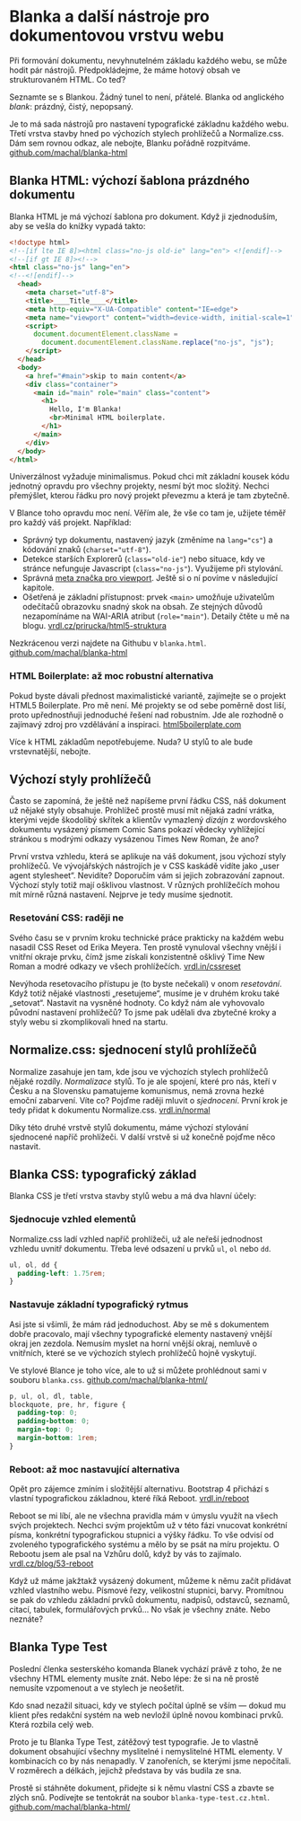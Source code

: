 # Blanka a další nástroje pro dokumentovou vrstvu webu

Při formování dokumentu, nevyhnutelném základu každého webu, se může hodit pár nástrojů. Předpokládejme, že máme hotový obsah ve strukturovaném HTML. Co teď?

Seznamte se s Blankou. Žádný tunel to není, přátelé. Blanka od anglického *blank*: prázdný, čistý, nepopsaný. 

Je to má sada nástrojů pro nastavení typografické základnu každého webu. Třetí vrstva stavby hned po výchozích stylech prohlížečů a Normalize.css. Dám sem rovnou odkaz, ale nebojte, Blanku pořádně rozpitváme. [github.com/machal/blanka-html](https://github.com/machal/blanka-html)


## Blanka HTML: výchozí šablona prázdného dokumentu

Blanka HTML je má výchozí šablona pro dokument. Když ji zjednoduším, aby se vešla do knížky vypadá takto:

```html
<!doctype html>
<!--[if lte IE 8]><html class="no-js old-ie" lang="en"> <![endif]-->
<!--[if gt IE 8]><!-->
<html class="no-js" lang="en">
<!--<![endif]-->
  <head>
    <meta charset="utf-8">
    <title>____Title____</title>
    <meta http-equiv="X-UA-Compatible" content="IE=edge">
    <meta name="viewport" content="width=device-width, initial-scale=1">
    <script>
      document.documentElement.className =
        document.documentElement.className.replace("no-js", "js");
    </script>
  </head>
  <body>
    <a href="#main">skip to main content</a>
    <div class="container">
      <main id="main" role="main" class="content">
        <h1>
          Hello, I'm Blanka!
          <br>Minimal HTML boilerplate.
        </h1>
      </main>
    </div>
  </body>
</html>
```

Univerzálnost vyžaduje minimalismus. Pokud chci mít základní kousek kódu jednotný opravdu pro všechny projekty, nesmí být moc složitý. Nechci přemýšlet, kterou řádku pro nový projekt převezmu a která je tam zbytečně. 

V Blance toho opravdu moc není. Věřím ale, že vše co tam je, užijete téměř pro každý váš projekt. Například:

- Správný typ dokumentu, nastavený jazyk (změníme na `lang="cs"`) a kódování znaků (`charset="utf-8"`).
- Detekce starších Explorerů (`class="old-ie"`) nebo situace, kdy ve stránce nefunguje Javascript (`class="no-js"`). Využijeme při stylování.
- Správná [meta značka pro viewport](viewport-meta.md). Ještě si o ní povíme v následující kapitole.
- Ošetřená je základní přístupnost: prvek `<main>` umožňuje uživatelům odečítačů obrazovku snadný skok na obsah. Ze stejných důvodů nezapomínáme na WAI-ARIA atribut (`role="main"`). Detaily čtěte u mě na blogu. [vrdl.cz/prirucka/html5-struktura](http://www.vzhurudolu.cz/prirucka/html5-struktura)

Nezkrácenou verzi najdete na Githubu v `blanka.html`. [github.com/machal/blanka-html](https://github.com/machal/blanka-html/blob/master/blanka.html)

### HTML Boilerplate: až moc robustní alternativa

Pokud byste dávali přednost maximalistické variantě, zajímejte se o projekt HTML5 Boilerplate. Pro mě není. Mé projekty se od sebe poměrně dost liší, proto upřednostňuji jednoduché řešení nad robustním. Jde ale rozhodně o zajímavý zdroj pro vzdělávání a inspiraci. [html5boilerplate.com](https://html5boilerplate.com)

Více k HTML základům nepotřebujeme. Nuda? U stylů to ale bude vrstevnatější, nebojte.

## Výchozí styly prohlížečů

Často se zapomíná, že ještě než napíšeme první řádku CSS, náš dokument už nějaké styly obsahuje. Prohlížeč prostě musí mít nějaká zadní vrátka, kterými vejde škodolibý skřítek a klientův vymazlený *dizájn* z wordovského dokumentu vysázený písmem Comic Sans pokazí vědecky vyhlížející stránkou s modrými odkazy vysázenou Times New Roman, že ano? 

První vrstva vzhledu, která se aplikuje na váš dokument, jsou výchozí styly prohlížečů. Ve vývojářských nástrojích je v CSS kaskádě vidíte jako „user agent stylesheet“. Nevidíte? Doporučím vám si jejich zobrazování zapnout. Výchozí styly totiž mají ošklivou vlastnost. V různých prohlížečích mohou mít mírně různá nastavení. Nejprve je tedy musíme sjednotit.

### Resetování CSS: raději ne

Svého času se v prvním kroku technické práce prakticky na každém webu nasadil CSS Reset od Erika Meyera. Ten prostě vynuloval všechny vnější i vnitřní okraje prvku, čímž jsme získali konzistentně ošklivý Time New Roman a modré odkazy ve všech prohlížečích. [vrdl.in/cssreset](http://meyerweb.com/eric/tools/css/reset/)

Nevýhoda resetovacího přístupu je (to byste nečekali) v onom *resetování*. Když totiž nějaké vlastnosti „resetujeme“, musíme je v druhém kroku také „setovat“. Nastavit na vysněné hodnoty. Co když nám ale vyhovovalo původní nastavení prohlížečů? To jsme pak udělali dva zbytečné kroky a styly webu si zkomplikovali hned na startu.


## Normalize.css: sjednocení stylů prohlížečů

Normalize zasahuje jen tam, kde jsou ve výchozích stylech prohlížečů nějaké rozdíly. *Normalizace* stylů. To je ale spojení, které pro nás, kteří v Česku a na Slovensku pamatujeme komunismus, nemá zrovna hezké emoční zabarvení. Víte co? Pojďme raději mluvit o *sjednocení*. První krok je tedy přidat k dokumentu Normalize.css. [vrdl.in/normal](https://necolas.github.io/normalize.css/)

Díky této druhé vrstvě stylů dokumentu, máme výchozí stylování sjednocené napříč prohlížeči. V další vrstvě si už konečně pojďme něco nastavit.


## Blanka CSS: typografický základ

Blanka CSS je třetí vrstva stavby stylů webu a má dva hlavní účely:

### Sjednocuje vzhled elementů 

Normalize.css ladí vzhled napříč prohlížeči, už ale neřeší jednodnost vzhledu uvnitř dokumentu. Třeba levé odsazení u prvků `ul`, `ol` nebo `dd`. 

```css
ul, ol, dd {
  padding-left: 1.75rem;
}
```

### Nastavuje základní typografický rytmus 

Asi jste si všimli, že mám rád jednoduchost. Aby se mě s dokumentem dobře pracovalo, mají všechny typografické elementy nastavený vnější okraj jen zezdola. Nemusím myslet na horní vnější okraj, nemluvě o vnitřních, které se ve výchozích stylech prohlížečů hojně vyskytují. 

Ve stylové Blance je toho více, ale to už si můžete prohlédnout sami v souboru `blanka.css`. [github.com/machal/blanka-html/](https://github.com/machal/blanka-html/blob/master/blanka.css)

```css
p, ul, ol, dl, table,
blockquote, pre, hr, figure {
  padding-top: 0;
  padding-bottom: 0;
  margin-top: 0;
  margin-bottom: 1rem;
}
```

### Reboot: až moc nastavující alternativa

Opět pro zájemce zmíním i složitější alternativu. Bootstrap 4 přichází s vlastní typografickou základnou, které říká Reboot. [vrdl.in/reboot](https://v4-alpha.getbootstrap.com/content/reboot/)

Reboot se mi líbí, ale ne všechna pravidla mám v úmyslu využít na všech svých projektech. Nechci svým projektům už v této fázi vnucovat konkrétní písma, konkrétní typografickou stupnici a výšky řádku. To vše odvisí od zvoleného typografického systému a mělo by se psát na míru projektu. O Rebootu jsem ale psal na Vzhůru dolů, když by vás to zajímalo. [vrdl.cz/blog/53-reboot](http://www.vzhurudolu.cz/blog/53-reboot)

Když už máme jakžtakž vysázený dokument, můžeme k němu začít přidávat vzhled vlastního webu. Písmové řezy, velikostní stupnici, barvy. Promítnou se pak do vzhledu základní prvků dokumentu, nadpisů, odstavců, seznamů, citací, tabulek, formulářových prvků… No však je všechny znáte. Nebo neznáte?

## Blanka Type Test

Poslední členka sesterského komanda Blanek vychází právě z toho, že ne všechny HTML elementy musíte znát. Nebo lépe: že si na ně prostě nemusíte vzpomenout a ve stylech je neošetřit.

Kdo snad nezažil situaci, kdy ve stylech počítal úplně se vším — dokud mu klient přes redakční systém na web nevložil úplně novou kombinaci prvků. Která rozbila celý web.

Proto je tu Blanka Type Test, zátěžový test typografie. Je to vlastně dokument obsahující všechny myslitelné i nemyslitelné HTML elementy. V kombinacích co by nás nenapadly. V zanořeních, se kterými jsme nepočítali. V rozměrech a délkách, jejichž představa by vás budila ze sna.

Prostě si stáhněte dokument, přidejte si k němu vlastní CSS a zbavte se zlých snů. Podívejte se tentokrát na soubor `blanka-type-test.cz.html`. [github.com/machal/blanka-html/](https://github.com/machal/blanka-html/blob/master/blanka-type-test.cz.html)


